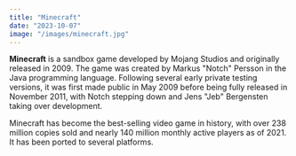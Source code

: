 ```yaml
---
title: "Minecraft"
date: "2023-10-07"
image: "/images/minecraft.jpg"
---
```


**Minecraft** is a sandbox game developed by Mojang Studios and originally released in 2009. The game was created by Markus "Notch" Persson in the Java programming language. Following several early private testing versions, it was first made public in May 2009 before being fully released in November 2011, with Notch stepping down and Jens "Jeb" Bergensten taking over development.

Minecraft has become the best-selling video game in history, with over 238 million copies sold and nearly 140 million monthly active players as of 2021. It has been ported to several platforms.
